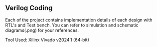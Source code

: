 ## Verilog Coding
Each of the project contains implementation details of each design with RTL's and Test bench. You can refer to simulation and schematic diagrams(.png) for your references.

Tool Used:
Xilinx Vivado v2024.1 (64-bit)

